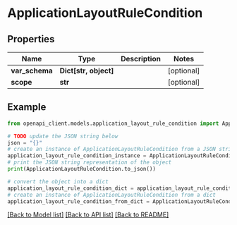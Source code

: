 # ApplicationLayoutRuleCondition


## Properties

Name | Type | Description | Notes
------------ | ------------- | ------------- | -------------
**var_schema** | **Dict[str, object]** |  | [optional] 
**scope** | **str** |  | [optional] 

## Example

```python
from openapi_client.models.application_layout_rule_condition import ApplicationLayoutRuleCondition

# TODO update the JSON string below
json = "{}"
# create an instance of ApplicationLayoutRuleCondition from a JSON string
application_layout_rule_condition_instance = ApplicationLayoutRuleCondition.from_json(json)
# print the JSON string representation of the object
print(ApplicationLayoutRuleCondition.to_json())

# convert the object into a dict
application_layout_rule_condition_dict = application_layout_rule_condition_instance.to_dict()
# create an instance of ApplicationLayoutRuleCondition from a dict
application_layout_rule_condition_from_dict = ApplicationLayoutRuleCondition.from_dict(application_layout_rule_condition_dict)
```
[[Back to Model list]](../README.md#documentation-for-models) [[Back to API list]](../README.md#documentation-for-api-endpoints) [[Back to README]](../README.md)


